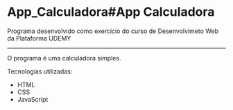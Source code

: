# App_Calculadora#App Calculadora 


Programa desenvolvido como exercício do curso de Desenvolvimeto Web da Plataforma UDEMY

------------


O programa é uma calculadora simples.

Tecnologias utilizadas:
- HTML
- CSS
- JavaScript
